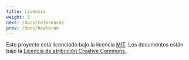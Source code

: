 ```yaml
---
title: Licencia
weight: 3
next: /docs/references
prev: /docs/howtorun
---
```


Este proyecto está licenciado bajo la licencia [MIT](https://en.wikipedia.org/wiki/MIT_License). Los documentos están bajo la [Licencia de atribución Creative Commons.](https://creativecommons.org/licenses/by/4.0/).






